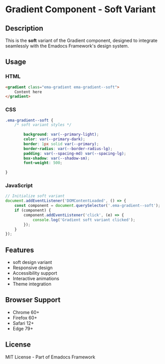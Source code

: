 # Gradient Component - Soft Variant

## Description
This is the **soft** variant of the Gradient component, designed to integrate seamlessly with the Emadocs Framework's design system.

## Usage

### HTML
```html
<gradient class="ema-gradient ema-gradient--soft">
    Content here
</gradient>
```

### CSS
```css
.ema-gradient--soft {
    /* soft variant styles */
    
        background: var(--primary-light);
        color: var(--primary-dark);
        border: 1px solid var(--primary);
        border-radius: var(--border-radius-lg);
        padding: var(--spacing-md) var(--spacing-lg);
        box-shadow: var(--shadow-sm);
        font-weight: 500;
    
}
```

### JavaScript
```javascript
// Initialize soft variant
document.addEventListener('DOMContentLoaded', () => {
    const component = document.querySelector('.ema-gradient--soft');
    if (component) {
        component.addEventListener('click', (e) => {
            console.log('Gradient soft variant clicked');
        });
    }
});
```

## Features
- soft design variant
- Responsive design
- Accessibility support
- Interactive animations
- Theme integration

## Browser Support
- Chrome 60+
- Firefox 60+
- Safari 12+
- Edge 79+

## License
MIT License - Part of Emadocs Framework
